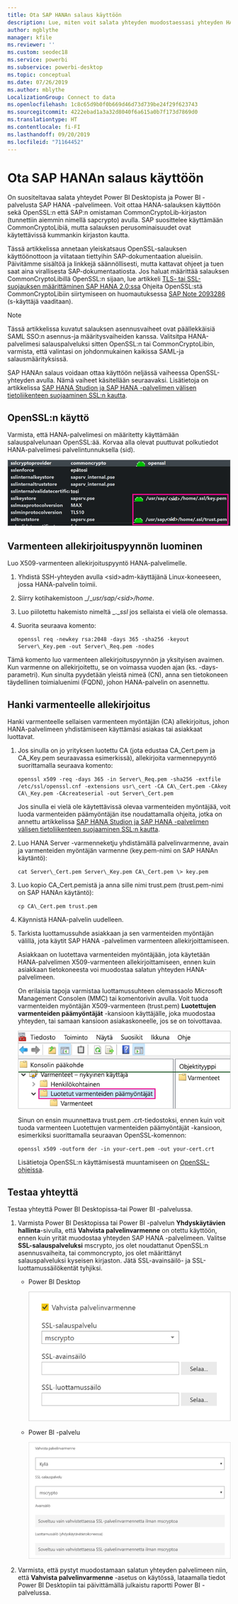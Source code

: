 ```yaml
---
title: Ota SAP HANAn salaus käyttöön
description: Lue, miten voit salata yhteyden muodostaessasi yhteyden HANA-palvelimeen Power BI:stä SAML-kertakirjautumisen avulla.
author: mgblythe
manager: kfile
ms.reviewer: ''
ms.custom: seodec18
ms.service: powerbi
ms.subservice: powerbi-desktop
ms.topic: conceptual
ms.date: 07/26/2019
ms.author: mblythe
LocalizationGroup: Connect to data
ms.openlocfilehash: 1c8c65d9b0f0b669d46d73d739be24f29f623743
ms.sourcegitcommit: 4222ebad1a3a32d8040f6a615a0b7f173d7869d0
ms.translationtype: HT
ms.contentlocale: fi-FI
ms.lasthandoff: 09/20/2019
ms.locfileid: "71164452"
---
```

# <a name="enable-encryption-for-sap-hana"></a>Ota SAP HANAn salaus käyttöön

On suositeltavaa salata yhteydet Power BI Desktopista ja Power BI -palvelusta SAP HANA -palvelimeen. Voit ottaa HANA-salauksen käyttöön sekä OpenSSL:n että SAP:n omistaman CommonCryptoLib-kirjaston (tunnettiin aiemmin nimellä sapcrypto) avulla. SAP suosittelee käyttämään CommonCryptoLibiä, mutta salauksen perusominaisuudet ovat käytettävissä kummankin kirjaston kautta.

Tässä artikkelissa annetaan yleiskatsaus OpenSSL-salauksen käyttöönottoon ja viitataan tiettyihin SAP-dokumentaation alueisiin. Päivitämme sisältöä ja linkkejä säännöllisesti, mutta kattavat ohjeet ja tuen saat aina virallisesta SAP-dokumentaatiosta. Jos haluat määrittää salauksen CommonCryptoLibillä OpenSSL:n sijaan, lue artikkeli [TLS- tai SSL-suojauksen määrittäminen SAP HANA 2.0:ssa](https://blogs.sap.com/2018/11/13/how-to-configure-tlsssl-in-sap-hana-2.0/) Ohjeita OpenSSL:stä CommonCryptoLibiin siirtymiseen on huomautuksessa [SAP Note 2093286](https://launchpad.support.sap.com/#/notes/2093286) (s-käyttäjä vaaditaan).

> [!NOTE]
> Tässä artikkelissa kuvatut salauksen asennusvaiheet ovat päällekkäisiä SAML SSO:n asennus-ja määritysvaiheiden kanssa. Valitsitpa HANA-palvelimesi salauspalveluksi sitten OpenSSL:n tai CommonCryptoLibin, varmista, että valintasi on johdonmukainen kaikissa SAML-ja salausmäärityksissä.

SAP HANAn salaus voidaan ottaa käyttöön neljässä vaiheessa OpenSSL-yhteyden avulla. Nämä vaiheet käsitellään seuraavaksi.  Lisätietoja on artikkelissa [SAP HANA Studion ja SAP HANA -palvelimen välisen tietoliikenteen suojaaminen SSL:n kautta](https://blogs.sap.com/2015/09/28/securing-the-communication-between-sap-hana-studio-and-sap-hana-server-through-ssl/).

## <a name="use-openssl"></a>OpenSSL:n käyttö

Varmista, että HANA-palvelimesi on määritetty käyttämään salauspalvelunaan OpenSSL:ää. Korvaa alla olevat puuttuvat polkutiedot HANA-palvelimesi palvelintunnuksella (sid).

![OpenSSL-salauspalvelu](media/desktop-sap-hana-encryption/ssl-crypto-provider.png)

## <a name="create-a-certificate-signing-request"></a>Varmenteen allekirjoituspyynnön luominen

Luo X509-varmenteen allekirjoituspyyntö HANA-palvelimelle.

1. Yhdistä SSH-yhteyden avulla \<sid\>adm-käyttäjänä Linux-koneeseen, jossa HANA-palvelin toimii.

1. Siirry kotihakemistoon _/__usr/sap/\<sid\>/home_.

1. Luo piilotettu hakemisto nimeltä _.__ssl_ jos sellaista ei vielä ole olemassa.

1. Suorita seuraava komento:

    ```
    openssl req -newkey rsa:2048 -days 365 -sha256 -keyout Server\_Key.pem -out Server\_Req.pem -nodes
    ```

Tämä komento luo varmenteen allekirjoituspyynnön ja yksityisen avaimen. Kun varmenne on allekirjoitettu, se on voimassa vuoden ajan (ks. -days-parametri). Kun sinulta pyydetään yleistä nimeä (CN), anna sen tietokoneen täydellinen toimialuenimi (FQDN), johon HANA-palvelin on asennettu.

## <a name="get-the-certificate-signed"></a>Hanki varmenteelle allekirjoitus

Hanki varmenteelle sellaisen varmenteen myöntäjän (CA) allekirjoitus, johon HANA-palvelimeen yhdistämiseen käyttämäsi asiakas tai asiakkaat luottavat.

1. Jos sinulla on jo yrityksen luotettu CA (jota edustaa CA\_Cert.pem ja CA\_Key.pem seuraavassa esimerkissä), allekirjoita varmennepyyntö suorittamalla seuraava komento:

    ```
    openssl x509 -req -days 365 -in Server\_Req.pem -sha256 -extfile /etc/ssl/openssl.cnf -extensions usr\_cert -CA CA\_Cert.pem -CAkey CA\_Key.pem -CAcreateserial -out Server\_Cert.pem
    ```

    Jos sinulla ei vielä ole käytettävissä olevaa varmenteiden myöntäjää, voit luoda varmenteiden päämyöntäjän itse noudattamalla ohjeita, jotka on annettu artikkelissa [SAP HANA Studion ja SAP HANA -palvelimen välisen tietoliikenteen suojaaminen SSL:n kautta](https://blogs.sap.com/2015/09/28/securing-the-communication-between-sap-hana-studio-and-sap-hana-server-through-ssl/).

1. Luo HANA Server -varmenneketju yhdistämällä palvelinvarmenne, avain ja varmenteiden myöntäjän varmenne (key.pem-nimi on SAP HANAn käytäntö):

    ```
    cat Server\_Cert.pem Server\_Key.pem CA\_Cert.pem \> key.pem
    ```

1. Luo kopio CA\_Cert.pemistä ja anna sille nimi trust.pem (trust.pem-nimi on SAP HANAn käytäntö):

    ```
    cp CA\_Cert.pem trust.pem
    ```

1. Käynnistä HANA-palvelin uudelleen.

1. Tarkista luottamussuhde asiakkaan ja sen varmenteiden myöntäjän välillä, jota käytit SAP HANA -palvelimen varmenteen allekirjoittamiseen.

    Asiakkaan on luotettava varmenteiden myöntäjään, jota käytetään HANA-palvelimen X509-varmenteen allekirjoittamiseen, ennen kuin asiakkaan tietokoneesta voi muodostaa salatun yhteyden HANA-palvelimeen.

    On erilaisia tapoja varmistaa luottamussuhteen olemassaolo Microsoft Management Consolen (MMC) tai komentorivin avulla. Voit tuoda varmenteiden myöntäjän X509-varmenteen (trust.pem) **Luotettujen varmenteiden päämyöntäjät** -kansioon käyttäjälle, joka muodostaa yhteyden, tai samaan kansioon asiakaskoneelle, jos se on toivottavaa.

    ![Luotetut varmenteiden päämyöntäjät -kansio](media/desktop-sap-hana-encryption/trusted-root-certification.png)

    Sinun on ensin muunnettava trust.pem .crt-tiedostoksi, ennen kuin voit tuoda varmenteen Luotettujen varmenteiden päämyöntäjät -kansioon, esimerkiksi suorittamalla seuraavan OpenSSL-komennon:

    ```
    openssl x509 -outform der -in your-cert.pem -out your-cert.crt
    ```
    
    Lisätietoja OpenSSL:n käyttämisestä muuntamiseen on [OpenSSL-ohjeissa](https://www.openssl.org/docs/manmaster/man1/x509.html).

## <a name="test-the-connection"></a>Testaa yhteyttä

Testaa yhteyttä Power BI Desktopissa-tai Power BI -palvelussa.

1. Varmista Power BI Desktopissa tai Power BI -palvelun **Yhdyskäytävien hallinta**-sivulla, että **Vahvista palvelinvarmenne** on otettu käyttöön, ennen kuin yrität muodostaa yhteyden SAP HANA -palvelimeen. Valitse **SSL-salauspalveluksi** mscrypto, jos olet noudattanut OpenSSL:n asennusvaiheita, tai commoncrypto, jos olet määrittänyt salauspalveluksi kyseisen kirjaston. Jätä SSL-avainsäilö- ja SSL-luottamussäilökentät tyhjiksi.

    - Power BI Desktop

        ![Vahvista palvelinvarmenne – palvelu](media/desktop-sap-hana-encryption/validate-server-certificate-service.png)

    - Power BI -palvelu

        ![Vahvista palvelinvarmenne – pöytätietokone](media/desktop-sap-hana-encryption/validate-server-certificate-desktop.png)

1. Varmista, että pystyt muodostamaan salatun yhteyden palvelimeen niin, että **Vahvista palvelinvarmenne** -asetus on käytössä, lataamalla tiedot Power BI Desktopiin tai päivittämällä julkaistu raportti Power BI -palvelussa.
